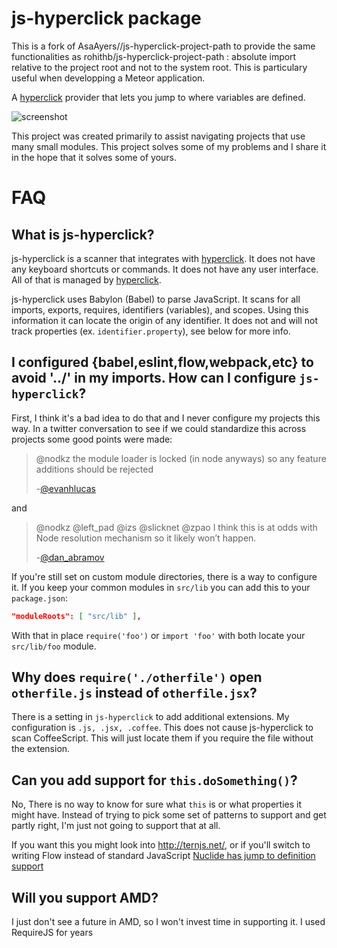# js-hyperclick package

This is a fork of AsaAyers//js-hyperclick-project-path to provide the same functionalities as rohithb/js-hyperclick-project-path : absolute import relative to the project root and not to the system root.
This is particulary useful when developping a Meteor application.


A [hyperclick][hyperclick] provider that lets you jump to where variables are defined.

![screenshot]( https://raw.githubusercontent.com/AsaAyers/js-hyperclick/master/screenshots/Selection_107.png)

This project was created primarily to assist navigating projects that use many
small modules. This project solves some of my problems and I share it in the
hope that it solves some of yours.

# FAQ

## What is js-hyperclick?

js-hyperclick is a scanner that integrates with [hyperclick][hyperclick]. It does not have
any keyboard shortcuts or commands. It does not have any user interface. All of that
is managed by [hyperclick][hyperclick].

js-hyperclick uses Babylon (Babel) to parse JavaScript. It scans for all
imports, exports, requires, identifiers (variables), and scopes. Using this
information it can locate the origin of any identifier. It does not and will not
track properties (ex. `identifier.property`), see below for more info.

## I configured {babel,eslint,flow,webpack,etc} to avoid '../' in my imports. How can I configure `js-hyperclick`?

First, I think it's a bad idea to do that and I never configure my projects this
way. In a twitter conversation to see if we could standardize this across
projects some good points were made:

> @nodkz the module loader is locked (in node anyways) so any feature additions should be rejected
>
> -[@evanhlucas](https://twitter.com/evanhlucas/status/771750602967703561)

and

> @nodkz @left_pad @izs @slicknet @zpao I think this is at odds with Node resolution mechanism so it likely won’t happen.
>
> -[@dan_abramov](https://twitter.com/dan_abramov/status/771741318129324032)

If you're still set on custom module directories, there is a way to configure
it. If you keep your common modules in `src/lib` you can add this to your
`package.json`:

```json
"moduleRoots": [ "src/lib" ],
```

With that in place `require('foo')` or `import 'foo'` with both locate your `src/lib/foo` module.

## Why does `require('./otherfile')` open `otherfile.js` instead of `otherfile.jsx`?

There is a setting in `js-hyperclick` to add additional extensions. My
configuration is `.js, .jsx, .coffee`. This does not cause js-hyperclick to scan
CoffeeScript. This will just locate them if you require the file without the
extension.

## Can you add support for `this.doSomething()`?

No, There is no way to know for sure what `this` is or what properties it might
have. Instead of trying to pick some set of patterns to support and get partly
right, I'm just not going to support that at all.

If you want this you might look into http://ternjs.net/, or if you'll switch to
writing Flow instead of standard JavaScript [Nuclide has jump to definition
support](http://nuclide.io/docs/languages/flow/#jump-to-definition)

## Will you support AMD?

I just don't see a future in AMD, so I won't invest time in supporting it. I
used RequireJS for years

[hyperclick]: https://atom.io/packages/hyperclick
[code-links]: https://atom.io/packages/code-links
[resolve]: https://www.npmjs.com/package/resolvehttps://www.npmjs.com/package/resolve
[webpack-config]: http://webpack.github.io/docs/configuration.html#resolve-modulesdirectories
